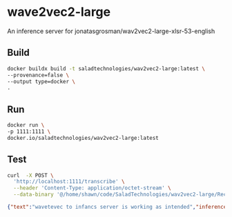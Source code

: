 # wave2vec2-large
An inference server for jonatasgrosman/wav2vec2-large-xlsr-53-english

## Build

```bash
docker buildx build -t saladtechnologies/wav2vec2-large:latest \
--provenance=false \
--output type=docker \
.
```

## Run

```bash
docker run \
-p 1111:1111 \
docker.io/saladtechnologies/wav2vec2-large:latest
```

## Test

```bash
curl  -X POST \
  'http://localhost:1111/transcribe' \
  --header 'Content-Type: application/octet-stream' \
  --data-binary '@/home/shawn/code/SaladTechnologies/wav2vec2-large/Recording.mp3'
```

```json
{"text":"wavetevec to infancs server is working as intended","inference_time":1.0019206859869882}
```